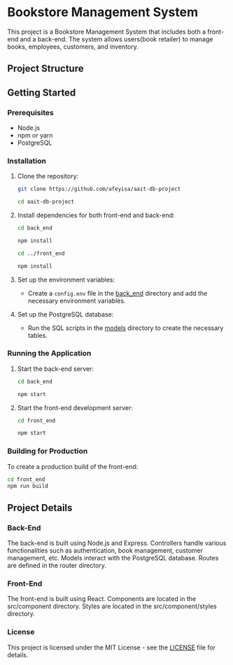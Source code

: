 # Bookstore Management System

This project is a Bookstore Management System that includes both a front-end and a back-end. 
The system allows users(book retailer) to manage books, employees, customers, and inventory.

## Project Structure

## Getting Started

### Prerequisites

- Node.js
- npm or yarn
- PostgreSQL

### Installation

1. Clone the repository:
    ```sh
    git clone https://github.com/afeyisa/aait-db-project
    ```
    ```sh
    cd aait-db-project
    ```

2. Install dependencies for both front-end and back-end:
    ```sh
    cd back_end
    ```
    ```sh
    npm install
    ```
    ```sh
    cd ../front_end
    ```
    ```sh
    npm install
    ```

3. Set up the environment variables:
    - Create a `config.env` file in the [back_end](/back_end/) directory and add the necessary environment variables.

4. Set up the PostgreSQL database:
    - Run the SQL scripts in the [models](/back_end//models/) directory to create the necessary tables.

### Running the Application

1. Start the back-end server:
    ```sh
    cd back_end
    ```
    ```sh
    npm start
    ```

2. Start the front-end development server:
    ```sh
    cd front_end
    ```
    ```sh
    npm start
    ```

### Building for Production

To create a production build of the front-end:
```sh
cd front_end
npm run build
```

## Project Details

### Back-End
The back-end is built using Node.js and Express.
Controllers handle various functionalities such as authentication, book management, customer management, etc.
Models interact with the PostgreSQL database.
Routes are defined in the router directory.

### Front-End
The front-end is built using React.
Components are located in the src/component directory.
Styles are located in the src/component/styles directory.

### License
This project is licensed under the MIT License - see the [LICENSE](./LICENSE) file for details.